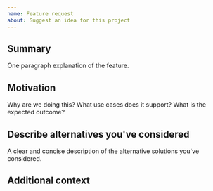 ```yaml
---
name: Feature request
about: Suggest an idea for this project
---
```


<!--

Have you read Superblocks Lab's Code of Conduct? By filing an Issue, you are expected to comply with it, including treating everyone with respect:https://github.com/SuperblocksHQ/superblocks-lab/blob/master/CODE_OF_CONDUCT.md

Do you want to ask a question? Are you looking for support? The Superblocks community is the best place for getting support: https://discordapp.com/invite/6Cgg2Dw

-->

## Summary

One paragraph explanation of the feature.

## Motivation

Why are we doing this? What use cases does it support? What is the expected outcome?

## Describe alternatives you've considered

A clear and concise description of the alternative solutions you've considered.

## Additional context
